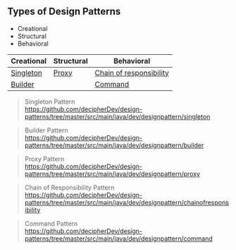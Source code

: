 <h2> Types of Design Patterns </h2>

* Creational
* Structural
* Behavioral


|Creational       | Structural          | Behavioral              | 
|-----------------|---------------------|-------------------------|
| [Singleton](https://github.com/decipherDev/design-patterns/tree/master/src/main/java/dev/designpattern/singleton)       | [Proxy](https://github.com/decipherDev/design-patterns/tree/master/src/main/java/dev/designpattern/proxy)               | [Chain of responsibility](https://github.com/decipherDev/design-patterns/tree/master/src/main/java/dev/designpattern/chainofresponsibility) |
| [Builder](https://github.com/decipherDev/design-patterns/tree/master/src/main/java/dev/designpattern/builder)         |                     | [Command](https://github.com/decipherDev/design-patterns/tree/master/src/main/java/dev/designpattern/command)                 |

> Singleton Pattern <br>
https://github.com/decipherDev/design-patterns/tree/master/src/main/java/dev/designpattern/singleton

> Builder Pattern <br>
https://github.com/decipherDev/design-patterns/tree/master/src/main/java/dev/designpattern/builder

> Proxy Pattern <br>
https://github.com/decipherDev/design-patterns/tree/master/src/main/java/dev/designpattern/proxy

> Chain of Responsibility Pattern <br>
https://github.com/decipherDev/design-patterns/tree/master/src/main/java/dev/designpattern/chainofresponsibility

> Command Pattern <br>
https://github.com/decipherDev/design-patterns/tree/master/src/main/java/dev/designpattern/command
